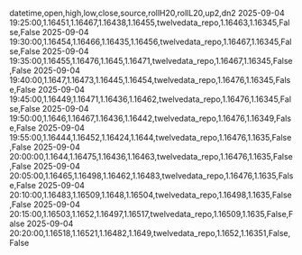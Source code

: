 datetime,open,high,low,close,source,rollH20,rollL20,up2,dn2
2025-09-04 19:25:00,1.16451,1.16467,1.16438,1.16455,twelvedata_repo,1.16463,1.16345,False,False
2025-09-04 19:30:00,1.16454,1.16466,1.16435,1.16456,twelvedata_repo,1.16467,1.16345,False,False
2025-09-04 19:35:00,1.16455,1.16476,1.1645,1.16471,twelvedata_repo,1.16467,1.16345,False,False
2025-09-04 19:40:00,1.1647,1.16473,1.16445,1.16454,twelvedata_repo,1.16476,1.16345,False,False
2025-09-04 19:45:00,1.16449,1.16471,1.16436,1.16462,twelvedata_repo,1.16476,1.16345,False,False
2025-09-04 19:50:00,1.1646,1.16467,1.16436,1.16442,twelvedata_repo,1.16476,1.16349,False,False
2025-09-04 19:55:00,1.16444,1.16452,1.16424,1.1644,twelvedata_repo,1.16476,1.1635,False,False
2025-09-04 20:00:00,1.1644,1.16475,1.16436,1.16463,twelvedata_repo,1.16476,1.1635,False,False
2025-09-04 20:05:00,1.16465,1.16498,1.16462,1.16483,twelvedata_repo,1.16476,1.1635,False,False
2025-09-04 20:10:00,1.16483,1.16509,1.1648,1.16504,twelvedata_repo,1.16498,1.1635,False,False
2025-09-04 20:15:00,1.16503,1.1652,1.16497,1.16517,twelvedata_repo,1.16509,1.1635,False,False
2025-09-04 20:20:00,1.16518,1.16521,1.16482,1.1649,twelvedata_repo,1.1652,1.16351,False,False
